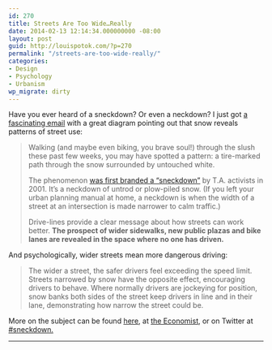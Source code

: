 ```yaml
---
id: 270
title: Streets Are Too Wide…Really
date: 2014-02-13 12:14:34.000000000 -08:00
layout: post
guid: http://louispotok.com/?p=270
permalink: "/streets-are-too-wide-really/"
categories:
- Design
- Psychology
- Urbanism
wp_migrate: dirty
---
```

Have you ever heard of a sneckdown? Or even a neckdown? I just got [a fascinating email](http://transalt.org/files/news/streetbeat/2014/Feb/0213.html) with a great diagram pointing out that snow reveals patterns of street use:

> Walking (and maybe even biking, you brave soul!) through the slush these past few weeks, you may have spotted a pattern: a tire-marked path through the snow surrounded by untouched white.
> 
> The phenomenon <a href="http://my.transalt.org/site/R?i=5V5IFD0R9r3pdr5SmGb4Mw" target="_blank">was first branded a “sneckdown”</a> by T.A. activists in 2001. It&#8217;s a neckdown of untrod or plow-piled snow. (If you left your urban planning manual at home, a neckdown is when the width of a street at an intersection is made narrower to calm traffic.)
> 
> Drive-lines provide a clear message about how streets can work better. **The prospect of wider sidewalks, new public plazas and bike lanes are revealed in the space where no one has driven.**

And psychologically, wider streets mean more dangerous driving:

> The wider a street, the safer drivers feel exceeding the speed limit. Streets narrowed by snow have the opposite effect, encouraging drivers to behave. Where normally drivers are jockeying for position, snow banks both sides of the street keep drivers in line and in their lane, demonstrating how narrow the street could be.

More on the subject can be found [here](http://usa.streetsblog.org/2014/02/11/can-snow-inspire-better-streets-it-already-has/), at [the Economist](http://www.economist.com/blogs/babbage/2014/02/natural-traffic-control), or on Twitter at [#sneckdown.](https://twitter.com/search?q=%23sneckdown&src=typd)  
****

&nbsp;
